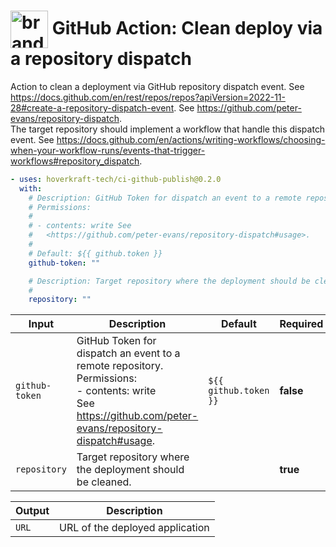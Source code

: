 <!-- start title -->

# <img src=".github/ghadocs/branding.svg" width="60px" align="center" alt="branding<icon:activity color:blue>" /> GitHub Action: Clean deploy via a repository dispatch

<!-- end title -->
<!-- start description -->

Action to clean a deployment via GitHub repository dispatch event.
See <https://docs.github.com/en/rest/repos/repos?apiVersion=2022-11-28#create-a-repository-dispatch-event>.
See <https://github.com/peter-evans/repository-dispatch>.<br />The target repository should implement a workflow that handle this dispatch event.
See <https://docs.github.com/en/actions/writing-workflows/choosing-when-your-workflow-runs/events-that-trigger-workflows#repository_dispatch>.

<!-- end description -->
<!-- start contents -->
<!-- end contents -->
<!-- start usage -->

```yaml
- uses: hoverkraft-tech/ci-github-publish@0.2.0
  with:
    # Description: GitHub Token for dispatch an event to a remote repository.
    # Permissions:
    #
    # - contents: write See
    #   <https://github.com/peter-evans/repository-dispatch#usage>.
    #
    # Default: ${{ github.token }}
    github-token: ""

    # Description: Target repository where the deployment should be cleaned.
    #
    repository: ""
```

<!-- end usage -->
<!--
// jscpd:ignore-start
-->
<!-- start inputs -->

| **Input**                 | **Description**                                                                                                                                                            | **Default**                      | **Required** |
| ------------------------- | -------------------------------------------------------------------------------------------------------------------------------------------------------------------------- | -------------------------------- | ------------ |
| <code>github-token</code> | GitHub Token for dispatch an event to a remote repository.<br />Permissions: <br /> - contents: write<br />See <https://github.com/peter-evans/repository-dispatch#usage>. | <code>${{ github.token }}</code> | **false**    |
| <code>repository</code>   | Target repository where the deployment should be cleaned.                                                                                                                  |                                  | **true**     |

<!-- end inputs -->
<!--
// jscpd:ignore-end
-->
<!-- start outputs -->

| **Output**       | **Description**                 |
| ---------------- | ------------------------------- |
| <code>URL</code> | URL of the deployed application |

<!-- end outputs -->
<!-- start [.github/ghadocs/examples/] -->
<!-- end [.github/ghadocs/examples/] -->
